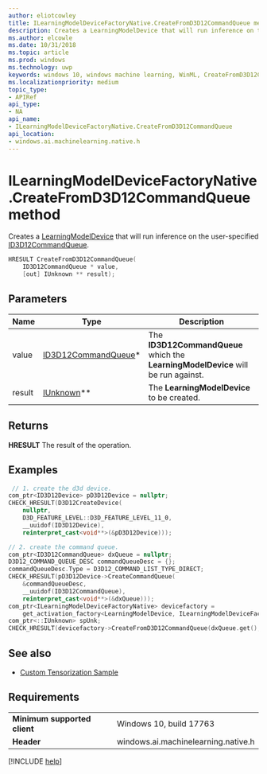 ```yaml
---
author: eliotcowley
title: ILearningModelDeviceFactoryNative.CreateFromD3D12CommandQueue method
description: Creates a LearningModelDevice that will run inference on the user-specified ID3D12CommandQueue.
ms.author: elcowle
ms.date: 10/31/2018
ms.topic: article
ms.prod: windows
ms.technology: uwp
keywords: windows 10, windows machine learning, WinML, CreateFromD3D12CommandQueue
ms.localizationpriority: medium
topic_type:
- APIRef
api_type:
- NA
api_name:
- ILearningModelDeviceFactoryNative.CreateFromD3D12CommandQueue
api_location:
- windows.ai.machinelearning.native.h
---
```


# ILearningModelDeviceFactoryNative.CreateFromD3D12CommandQueue method

Creates a [LearningModelDevice](https://docs.microsoft.com/uwp/api/windows.ai.machinelearning.learningmodeldevice) that will run inference on the user-specified [ID3D12CommandQueue](https://docs.microsoft.com/windows/desktop/api/d3d12/nn-d3d12-id3d12commandqueue).

```cpp
HRESULT CreateFromD3D12CommandQueue(
    ID3D12CommandQueue * value, 
    [out] IUnknown ** result);
```

## Parameters

| Name | Type | Description |
|------|------|-------------|
| value | [ID3D12CommandQueue](https://docs.microsoft.com/windows/desktop/api/d3d12/nn-d3d12-id3d12commandqueue)* | The **ID3D12CommandQueue** which the **LearningModelDevice** will be run against. |
| result | [IUnknown](https://docs.microsoft.com/windows/desktop/api/unknwn/nn-unknwn-iunknown)** | The **LearningModelDevice** to be created. |

## Returns

**HRESULT**
The result of the operation.

## Examples

```cpp
 // 1. create the d3d device.
com_ptr<ID3D12Device> pD3D12Device = nullptr;
CHECK_HRESULT(D3D12CreateDevice(
    nullptr, 
    D3D_FEATURE_LEVEL::D3D_FEATURE_LEVEL_11_0, 
    __uuidof(ID3D12Device), 
    reinterpret_cast<void**>(&pD3D12Device)));

// 2. create the command queue.
com_ptr<ID3D12CommandQueue> dxQueue = nullptr;
D3D12_COMMAND_QUEUE_DESC commandQueueDesc = {};
commandQueueDesc.Type = D3D12_COMMAND_LIST_TYPE_DIRECT;
CHECK_HRESULT(pD3D12Device->CreateCommandQueue(
    &commandQueueDesc, 
    __uuidof(ID3D12CommandQueue), 
    reinterpret_cast<void**>(&dxQueue)));
com_ptr<ILearningModelDeviceFactoryNative> devicefactory = 
    get_activation_factory<LearningModelDevice, ILearningModelDeviceFactoryNative>();
com_ptr<::IUnknown> spUnk;
CHECK_HRESULT(devicefactory->CreateFromD3D12CommandQueue(dxQueue.get(), spUnk.put()));
```

## See also

* [Custom Tensorization Sample](https://github.com/Microsoft/Windows-Machine-Learning/tree/master/Samples/CustomTensorization)

## Requirements

| | |
|-|-|
| **Minimum supported client** | Windows 10, build 17763 |
| **Header** | windows.ai.machinelearning.native.h |

[!INCLUDE [help](../includes/get-help.md)]

